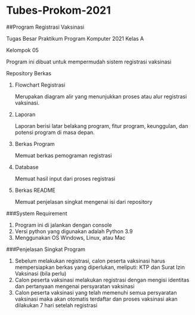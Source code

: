 # Tubes-Prokom-2021

##Program Registrasi Vaksinasi

Tugas Besar Praktikum Program Komputer 2021 Kelas A

Kelompok 05

Program ini dibuat untuk mempermudah sistem registrasi vaksinasi


Repository
Berkas 
1. Flowchart Registrasi
   
    Merupakan diagram alir yang menunjukkan proses atau alur registrasi vaksinasi.
2. Laporan
   
    Laporan berisi latar belakang program, fitur program, keunggulan, dan potensi program di masa depan.
3. Berkas Program
   
    Memuat berkas pemograman registrasi
4. Database
   
    Memuat hasil input dari proses registrasi
5. Berkas README
    
    Memuat penjelasan singkat mengenai isi dari repository

###System Requirement
1. Program ini di jalankan dengan console 
2. Versi python yang digunakan adalah Python 3.9
3. Menggunakan OS Windows, Linux, atau Mac

###Penjelasan Singkat Program
1. Sebelum melakukan registrasi, calon peserta vaksinasi harus mempersiapkan berkas yang diperlukan, meliputi: KTP dan Surat Izin Vaksinasi (bila perlu)
2. Calon peserta vaksinasi melakukan registrasi dengan mengisi identitas dan pertanyaan mengenai persyaratan vaksinasi
3. Calon peserta vaksinasi yang telah memenuhi semua persyaratan vaksinasi maka akan otomatis terdaftar dan proses vaksinasi akan dilakukan 7 hari setelah registrasi